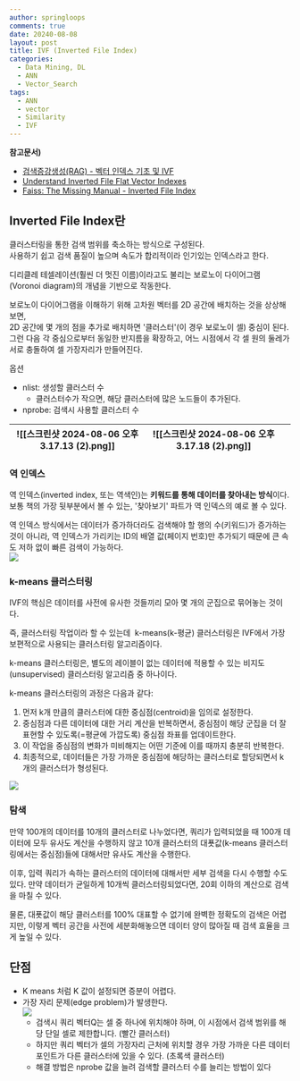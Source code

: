```yaml
---
author: springloops
comments: true
date: 20240-08-08
layout: post
title: IVF (Inverted File Index)
categories:
  - Data Mining, DL
  - ANN
  - Vector_Search
tags:
  - ANN
  - vector
  - Similarity
  - IVF
---
```

**참고문서)**

- [검색증강생성(RAG) - 벡터 인덱스 기초 및 IVF](https://jerry-ai.com/28)
- [Understand Inverted File Flat Vector Indexes](https://docs.oracle.com/en/database/oracle/oracle-database/23/vecse/understand-inverted-file-flat-vector-indexes.html)
- [Faiss: The Missing Manual - Inverted File Index](https://www.pinecone.io/learn/series/faiss/vector-indexes/#Inverted-File-Index)

  

  

## Inverted File Index란

  

클러스터링을 통한 검색 범위를 축소하는 방식으로 구성된다.  
사용하기 쉽고 검색 품질이 높으며 속도가 합리적이라 인기있는 인덱스라고 한다.

디리클레 테셀레이션(훨씬 더 멋진 이름)이라고도 불리는 보로노이 다이어그램(Voronoi diagram)의 개념을 기반으로 작동한다.

보로노이 다이어그램을 이해하기 위해 고차원 벡터를 2D 공간에 배치하는 것을 상상해 보면,  
2D 공간에 몇 개의 점을 추가로 배치하면 '클러스터'(이 경우 보로노이 셀) 중심이 된다. 그런 다음 각 중심으로부터 동일한 반지름을 확장하고, 어느 시점에서 각 셀 원의 둘레가 서로 충돌하여 셀 가장자리가 만들어진다.

  

옵션

- nlist: 생성할 클러스터 수
    - 클러스터수가 작으면, 해당 클러스터에 많은 노드들이 추가된다.
- nprobe: 검색시 사용할 클러스터 수

  

  

| ![[스크린샷 2024-08-06 오후 3.17.13 (2).png]] | ![[스크린샷 2024-08-06 오후 3.17.18 (2).png]] |     |
| --------------------------------------- | --------------------------------------- | --- |

  

### 역 인덱스

역 인덱스(inverted index, 또는 역색인)는 **키워드를 통해 데이터를 찾아내는 방식**이다. 보통 책의 가장 뒷부분에서 볼 수 있는, '찾아보기' 파트가 역 인덱스의 예로 볼 수 있다.

역 인덱스 방식에서는 데이터가 증가하더라도 검색해야 할 행의 수(키워드)가 증가하는 것이 아니라, 역 인덱스가 가리키는 ID의 배열 값(페이지 번호)만 추가되기 때문에 큰 속도 저하 없이 빠른 검색이 가능하다.   
![](https://blog.kakaocdn.net/dn/zWysk/btsEGRCN6JP/dsxcptcqntKntKrdPKChak/img.png)

  

### k-means 클러스터링

IVF의 핵심은 데이터를 사전에 유사한 것들끼리 모아 몇 개의 군집으로 묶어놓는 것이다.

즉, 클러스터링 작업이라 할 수 있는데  k-means(k-평균) 클러스터링은 IVF에서 가장 보편적으로 사용되는 클러스터링 알고리즘이다.

k-means 클러스터링은, 별도의 레이블이 없는 데이터에 적용할 수 있는 비지도(unsupervised) 클러스터링 알고리즘 중 하나이다. 

k-means 클러스터링의 과정은 다음과 같다:

1. 먼저 k개 만큼의 클러스터에 대한 중심점(centroid)을 임의로 설정한다.
2. 중심점과 다른 데이터에 대한 거리 계산을 반복하면서, 중심점이 해당 군집을 더 잘 표현할 수 있도록(=평균에 가깝도록) 중심점 좌표를 업데이트한다.
3. 이 작업을 중심점의 변화가 미비해지는 어떤 기준에 이를 때까지 충분히 반복한다.
4. 최종적으로, 데이터들은 가장 가까운 중심점에 해당하는 클러스터로 할당되면서 k개의 클러스터가 형성된다. 

  

![](https://blog.kakaocdn.net/dn/bNnZni/btsEEYJOLSD/5RYJ3Syr3Vd9UAMhxHvx6k/img.png)

  

### 탐색

만약 100개의 데이터를 10개의 클러스터로 나누었다면, 쿼리가 입력되었을 때 100개 데이터에 모두 유사도 계산을 수행하지 않고 10개 클러스터의 대푯값(k-means 클러스터링에서는 중심점)들에 대해서만 유사도 계산을 수행한다.

이후, 입력 쿼리가 속하는 클러스터의 데이터에 대해서만 세부 검색을 다시 수행할 수도 있다. 만약 데이터가 균일하게 10개씩 클러스터링되었다면, 20회 이하의 계산으로 검색을 마칠 수 있다.

물론, 대푯값이 해당 클러스터를 100% 대표할 수 없기에 완벽한 정확도의 검색은 어렵지만, 이렇게 벡터 공간을 사전에 세분화해놓으면 데이터 양이 많아질 때 검색 효율을 크게 높일 수 있다.

  

## 단점

- K means 처럼 K 값이 설정되면 증분이 어렵다.
- 가장 자리 문제(edge problem)가 발생한다.  
    ![](https://www.pinecone.io/_next/image/?url=https%3A%2F%2Fcdn.sanity.io%2Fimages%2Fvr8gru94%2Fproduction%2F5a44e6ded9916f127a76d45708baa20e02802574-700x437.png&w=1920&q=75)
    - 검색시 쿼리 벡터Q는 셀 중 하나에 위치해야 하며, 이 시점에서 검색 범위를 해당 단일 셀로 제한합니다. (빨간 클러스터)
    - 하지만 쿼리 벡터가 셀의 가장자리 근처에 위치할 경우 가장 가까운 다른 데이터 포인트가 다른 클러스터에 있을 수 있다. (초록색 클러스터)
    - 해결 방법은 nprobe 값을 늘려 검색할 클러스터 수를 늘리는 방법이 있다